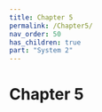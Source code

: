 ```yaml
---
title: Chapter 5
permalink: /Chapter5/
nav_order: 50
has_children: true
part: "System 2"
---
```

# Chapter 5
